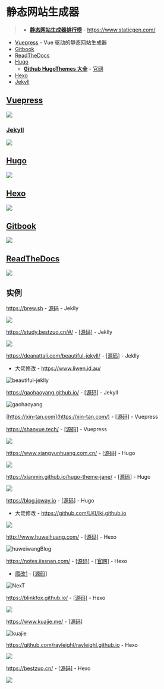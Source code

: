 # 静态网站生成器

> * **[静态网站生成器排行榜](https://www.staticgen.com/)** - https://www.staticgen.com/

* [Vuepress](https://v1.vuepress.vuejs.org/zh/) - Vue 驱动的静态网站生成器
* [Gitbook](https://chrisniael.gitbooks.io/gitbook-documentation/content/)
* [ReadTheDocs](https://docs.readthedocs.io/en/stable/intro/getting-started-with-sphinx.html)
* [Hugo](https://www.gohugo.org/)
  * **[Github HugoThemes 大全](https://github.com/gohugoio/hugoThemes)** - [官网](https://themes.gohugo.io/)
* [Hexo](https://hexo.io/zh-cn/docs/)
* [Jekyll](https://www.jekyll.com.cn/docs/)

## [Vuepress](https://v1.vuepress.vuejs.org/zh/)

![](./images/Vuepress_logo.jpeg)





### [Jekyll](https://www.jekyll.com.cn/docs/)

![](./images/Jekyll_logo.png)





## [Hugo](https://www.gohugo.org/)

![](./images/Hugo_logo.png)





## [Hexo](https://hexo.io/zh-cn/docs/)

![](./images/Hexo_logo.png)



## [Gitbook](https://chrisniael.gitbooks.io/gitbook-documentation/content/)

![](./images/Gitbook_logo.png)





## [ReadTheDocs](https://docs.readthedocs.io/en/stable/intro/getting-started-with-sphinx.html)

![](./images/Readthedocs_logo.jpg)

## 实例

https://brew.sh - [源码](https://github.com/Homebrew/brew.sh) - Jeklly

![](./images/homebrew.jpg)

https://study.bestzuo.cn/#/ - [[源码]](https://github.com/Sanarous/Sanarous.github.io) - Jeklly

![](images/Sanarous.jpg)

https://deanattali.com/beautiful-jekyll/ - [[源码]](https://github.com/daattali/beautiful-jekyll) - Jeklly

* 大佬修改 - https://www.liwen.id.au/

![beautiful-jeklly](images/beautiful-jeklly.jpg)

https://gaohaoyang.github.io/ - [[源码]](https://github.com/Gaohaoyang/gaohaoyang.github.io) - Jekyll

![gaohaoyang](images/gaohaoyang.jpg)

[https://xin-tan.com](https://xin-tan.com/) - [[源码]](https://github.com/dongyuanxin/blog) - Vuepress

https://shanyue.tech/ - [[源码]](https://github.com/shfshanyue/blog) - Vuepress

![](images/sanyuexing.jpg)

https://www.xiangyunhuang.com.cn/ - [[源码]](https://github.com/XiangyunHuang/r-bloggers) - Hugo

![](images/xiangyunhuang.jpg)

https://xianmin.github.io/hugo-theme-jane/ - [[源码]](https://github.com/xianmin/hugo-theme-jane) - Hugo

![](images/Jane.jpg)

https://blog.joway.io - [[源码]](https://github.com/joway/hugo-theme-yinyang) - Hugo

* 大佬修改 - https://github.com/LKI/lki.github.io

![](images/joway.jpg)

http://www.huweihuang.com/ - [[源码]](https://github.com/huweihuang/hexo-theme-huweihuang) - Hexo

![huweiwangBlog](images/huweihuang.jpg)

https://notes.iissnan.com/ - [[源码]](https://github.com/iissnan/hexo-theme-next) - [[官网]](http://theme-next.iissnan.com/) - Hexo

* [魔改1](https://www.kn1997.cn/) - [[源码]](https://github.com/MozhuGithub/MozhuGithub.github.io)

![NexT](images/NexT.jpg)

https://blinkfox.github.io/ - [[源码]](https://github.com/blinkfox/hexo-theme-matery) - Hexo

![](images/闪烁之狐.jpg)

https://www.kuajie.me/ - [[源码]](https://github.com/kuajie/kuajie.github.io)

![kuajie](images/kuajie.jpg)

https://github.com/rayleighl/rayleighl.github.io - Hexo

![](images/逍遥记.jpg)

https://bestzuo.cn/ - [[源码]](https://github.com/Sanarous/hexo-theme-next5-polished) - Hexo

![](images/sanarous.jpg)